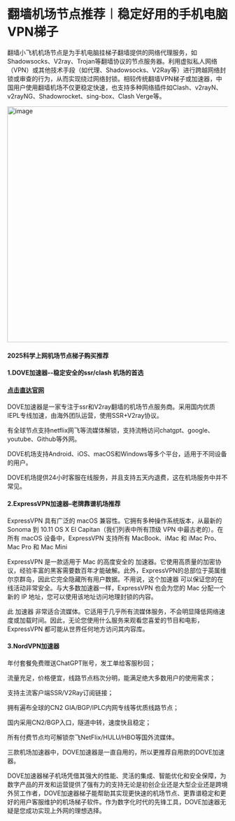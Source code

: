 # 翻墙机场节点推荐︱稳定好用的手机电脑VPN梯子

翻墙小飞机机场节点是为手机电脑挂梯子翻墙提供的网络代理服务，如Shadowsocks、V2ray、Trojan等翻墙协议的节点服务器。利用虚拟私人网络（VPN）或其他技术手段（如代理、Shadowsocks、V2Ray等）进行跨越网络封锁或审查的行为，从而实现绕过网络封锁。相较传统翻墙VPN梯子或加速器，中国用户使用翻墙机场不仅更稳定快速，也支持多种网络插件如Clash、v2rayN、v2rayNG、Shadowrocket、sing-box、Clash Verge等。

<img width="960" height="540" alt="image" src="https://github.com/user-attachments/assets/6074d1ea-f3de-4480-8340-c504ec1efc82" />

#### 2025科学上网机场节点梯子购买推荐
#### 1.DOVE加速器--稳定安全的ssr/clash 机场的首选
#### [点击直达官网](https://dove8.cc/a.php?alavBTtF8UB)

DOVE加速器是一家专注于ssr和V2ray翻墙的机场节点服务商。采用国内优质IEPL专线加速，由海外团队运营，使用SSR+V2ray协议。

有全球节点支持netflix网飞等流媒体解锁，支持流畅访问chatgpt、google、youtube、Github等外网。

DOVE机场支持Android、iOS、macOS和Windows等多个平台，适用于不同设备的用户。

DOVE机场提供24小时客服在线服务，并且支持五天内退费，这在机场服务中并不常见。

#### 2.ExpressVPN加速器–老牌靠谱机场推荐

ExpressVPN 具有广泛的 macOS 兼容性。它拥有多种操作系统版本，从最新的 Sonoma 到 10.11 OS X El Capitan（我们列表中所有顶级 VPN 中最古老的）。在所有 macOS 设备中，ExpressVPN 支持所有 MacBook、iMac 和 iMac Pro、Mac Pro 和 Mac Mini

ExpressVPN 是一款适用于 Mac 的高度安全的 加速器。它使用高质量的加密协议，经验丰富的黑客需要数百年才能破解。此外，ExpressVPN的总部位于英属维尔京群岛，因此它完全隐藏所有用户数据。不用说，这个加速器 可以保证您的在线活动非常安全。与大多数加速器一样，ExpressVPN 也会为您的 Mac 分配一个新的 IP 地址，您可以使用该地址访问地理封锁的内容。

此 加速器 非常适合流媒体。它适用于几乎所有流媒体服务，不会明显降低网络速度或加载时间。因此，无论您使用什么服务来观看您喜爱的节目和电影，ExpressVPN 都可能从世界任何地方访问其内容库。

#### 3.NordVPN加速器

年付套餐免费赠送ChatGPT账号，发工单给客服秒回；

流量充足，价格便宜，线路节点档次分明，能满足绝大多数用户的使用需求；

支持主流客户端SSR/V2Ray订阅链接；

拥有遍布全球的CN2 GIA/BGP/IPLC内网专线等优质线路节点；

国内采用CN2/BGP入口，隧道中转，速度快且稳定；

所有付费节点均可解锁奈飞NetFlix/HULU/HBO等国外流媒体。

三款机场加速器中，DOVE加速器是一直自用的，所以更推荐自用款的DOVE加速器。

DOVE加速器梯子机场凭借其强大的性能、灵活的集成、智能优化和安全保障，为数字产品的开发和运营提供了强有力的支持无论是初创企业还是大型企业还是跨境外贸工作者，DOVE加速器梯子能帮助其实现更快速的机场节点、更靠谱稳定和更好的用户客服维护的机场梯子软件。作为数字化时代的先锋工具，DOVE加速器无疑是您成功实现上外网的理想选择。

